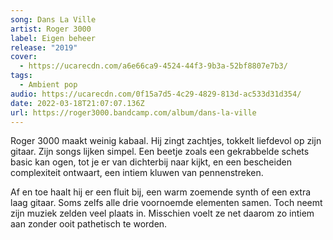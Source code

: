 ```yaml
---
song: Dans La Ville
artist: Roger 3000
label: Eigen beheer
release: "2019"
cover:
  - https://ucarecdn.com/a6e66ca9-4524-44f3-9b3a-52bf8807e7b3/
tags:
  - Ambient pop
audio: https://ucarecdn.com/0f15a7d5-4c29-4829-813d-ac533d31d354/
date: 2022-03-18T21:07:07.136Z
url: https://roger3000.bandcamp.com/album/dans-la-ville
---
```

Roger 3000 maakt weinig kabaal. Hij zingt zachtjes, tokkelt liefdevol op zijn gitaar. Zijn songs lijken simpel. Een beetje zoals een gekrabbelde schets basic kan ogen, tot je er van dichterbij naar kijkt, en een bescheiden complexiteit ontwaart, een intiem kluwen van pennenstreken.

Af en toe haalt hij er een fluit bij, een warm zoemende synth of een extra laag gitaar. Soms zelfs alle drie voornoemde elementen samen. Toch neemt zijn muziek zelden veel plaats in. Misschien voelt ze net daarom zo intiem aan zonder ooit pathetisch te worden.